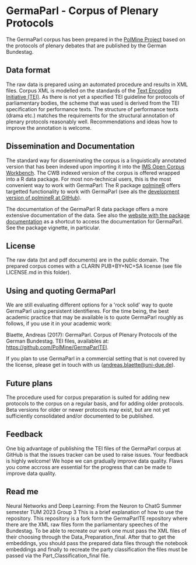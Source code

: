 # GermaParl - Corpus of Plenary Protocols

The GermaParl corpus has been prepared in the
[PolMine Project](https://polmine.github.io/) based on the
protocols of plenary debates that are published by the German Bundestag.


## Data format

The raw data is prepared using an automated procedure and results in XML files.
Corpus XML is modelled on the standards of the
[Text Encoding Initiative (TEI)](http://www.tei-c.org). As there is not 
yet a specified TEI guideline for protocols of parliamentary bodies, the
scheme that was used is derived from the TEI specification for performance
texts. The structure of performance texts (drama etc.) matches the 
requirements for the structural annotation of plenary protocols
reasonably well. Recommendations and ideas how to improve the annotation
is welcome.


## Dissemination and Documentation

The standard way for disseminating the corpus is a linguistically annotated
version that has been indexed upon importing it into the
[IMS Open Corpus Workbench](http://cwb.sourceforge.net/). The CWB indexed
version of the corpus is offered wrapped into a R data package. For most
non-technical users, this is the most convenient way to work with GermaParl:
The R package [polmineR](https://CRAN.R-project.org/package=polmineR)
offers targetted functionality to work with GermaParl (see als the
[development version of polmineR at GitHub](https://github.com/PolMine/polmineR)).


The documentation of the GermaParl R data package offers a more extensive
documentation of the data. See also the
[website with the package documentation](http://polmine.sowi.uni-due.de/docs/GermaParl/)
as a shortcut to access the documentation for GermaParl. 
See the package vignette, in particular.


## License

The raw data (txt and pdf documents) are in the public domain. The
prepared corpus comes with a CLARIN PUB+BY+NC+SA license (see file LICENSE.md
in this folder).

## Using and quoting GermaParl

We are still evaluating different options for a 'rock solid' way to quote
GermaParl using persistent identifieres. For the time being, the best 
academic practice that may be available is to quote GermaParl roughly as follows, 
if you use it in your academic work:

Blaette, Andreas (2017): GermaParl. Corpus of Plenary Protocols of the German Bundestag.
TEI files, availables at: https://github.com/PolMine/GermaParlTEI.

If you plan to use GermaParl in a commercial setting that is not covered by
the license, please get in touch with us (andreas.blaette@uni-due.de).

## Future plans

The procedure used for corpus preparation is suited for adding new protocols to
the corpus on a regular basis, and for adding older protocols. Beta versions 
for older or newer protocols may exist, but are not yet sufficiently consolidated and/or 
documented to be published.


## Feedback

One big advantage of publishing the TEI files of the GermaParl corpus at GitHub
is that the issues tracker can be used to raise issues. Your feedback is highly 
welcome! We hope we can gradually improve data quality. Flaws you come 
accross are essential for the progress that can be made to improve data quality.

## Read me
Neural Networks and Deep Learning: From the Neuron to ChatG Summer semester TUM 2023
Group 3
This is a brief explanation of how to use the repository. This repository is a fork form the GermaParlTE repository where there are the XML raw files form the parliamentary speeches of the Bundestag. To be able to recreate our work one must pass the XML files of their choosing through the Data_Preparation_final. After that to get the embeddings, you should pass the prepared data files through the notebook embeddings and finally to recreate the party classification the files must be passed via the Part_Classification_final file.

